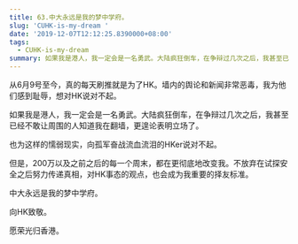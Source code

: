 ```yaml
---
title: 63.中大永远是我的梦中学府。
slug: 'CUHK-is-my-dream '
date: '2019-12-07T12:12:25.8390000+08:00'
tags:
  - CUHK-is-my-dream
summary: 如果我是港人，我一定会是一名勇武。大陆疯狂倒车，在争辩过几次之后，我甚至已经不敢让周围的人知道我在翻墙，更遑论表明立场了。
---
```

从6月9号至今，真的每天刷推就是为了HK。墙内的舆论和新闻非常恶毒，我为他们感到耻辱，想对HK说对不起。



如果我是港人，我一定会是一名勇武。大陆疯狂倒车，在争辩过几次之后，我甚至已经不敢让周围的人知道我在翻墙，更遑论表明立场了。



也为这样的懦弱现实，向孤军奋战流血流泪的HKer说对不起。



但是，200万以及之前之后的每一个周末，都在更彻底地改变我。不放弃在试探安全之后努力传递真相，对HK事态的观点，也会成为我重要的择友标准。



中大永远是我的梦中学府。



向HK致敬。



愿荣光归香港。

